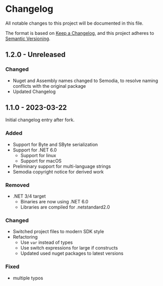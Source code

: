# Changelog
All notable changes to this project will be documented in this file.

The format is based on [Keep a Changelog](https://keepachangelog.com/en/1.0.0/),
and this project adheres to [Semantic Versioning](https://semver.org/spec/v2.0.0.html).

## 1.2.0 - Unreleased

### Changed
- Nuget and Assembly names changed to Semodia, to resolve naming conflicts with the original package
- Updated Changelog

## 1.1.0 - 2023-03-22

Initial changelog entry after fork. 

### Added
- Support for Byte and SByte serialization
- Support for .NET 6.0
  - Support for linux
  - Support for macOS
- Preliminary support for multi-language strings
- Semodia copyright notice for derived work

### Removed
- .NET 3/4 target
  - Binaries are now using .NET 6.0
  - Libraries are compiled for .netstandard2.0

### Changed
- Switched project files to modern SDK style
- Refactoring
  - Use `var` instead of types
  - Use switch expressions for large if constructs
  - Updated used nuget packages to latest versions

### Fixed
- multiple typos